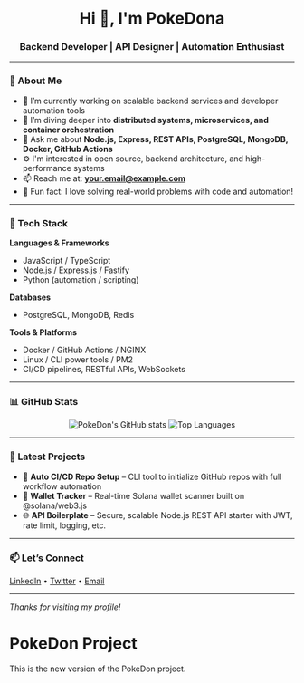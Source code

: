 <h1 align="center">Hi 👋, I'm PokeDona</h1>
<h3 align="center">Backend Developer | API Designer | Automation Enthusiast</h3>

---

### 🧠 About Me
- 🔭 I’m currently working on scalable backend services and developer automation tools  
- 🌱 I’m diving deeper into **distributed systems, microservices, and container orchestration**  
- 💬 Ask me about **Node.js, Express, REST APIs, PostgreSQL, MongoDB, Docker, GitHub Actions**  
- ⚙️ I'm interested in open source, backend architecture, and high-performance systems  
- 📫 Reach me at: **your.email@example.com**  
- 🧩 Fun fact: I love solving real-world problems with code and automation!

---

### 🚀 Tech Stack

**Languages & Frameworks**
- JavaScript / TypeScript
- Node.js / Express.js / Fastify
- Python (automation / scripting)

**Databases**
- PostgreSQL, MongoDB, Redis

**Tools & Platforms**
- Docker / GitHub Actions / NGINX
- Linux / CLI power tools / PM2
- CI/CD pipelines, RESTful APIs, WebSockets

---

### 📊 GitHub Stats

<p align="center">
  <img src="https://github-readme-stats.vercel.app/api?username=PokeDon&show_icons=true&theme=radical" alt="PokeDon's GitHub stats" />
  <img src="https://github-readme-stats.vercel.app/api/top-langs/?username=PokeDon&layout=compact&theme=radical" alt="Top Languages" />
</p>

---

### 📌 Latest Projects

- 🔧 **Auto CI/CD Repo Setup** – CLI tool to initialize GitHub repos with full workflow automation  
- 📡 **Wallet Tracker** – Real-time Solana wallet scanner built on @solana/web3.js  
- 🌐 **API Boilerplate** – Secure, scalable Node.js REST API starter with JWT, rate limit, logging, etc.

---

### 📫 Let’s Connect

<p>
  <a href="https://linkedin.com/in/yourprofile" target="_blank">LinkedIn</a> • 
  <a href="https://twitter.com/yourhandle" target="_blank">Twitter</a> • 
  <a href="mailto:your.email@example.com">Email</a>
</p>

---

_Thanks for visiting my profile!_

# PokeDon Project
This is the new version of the PokeDon project.
